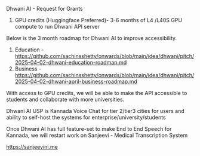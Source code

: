 Dhwani AI - Request for Grants

1. GPU credits (Huggingface Preferred)-  3-6 months of L4 /L40S GPU compute to run Dhwani API server

Below is the 3 month roadmap for Dhwani AI to improve accessibility.
1. Education - https://github.com/sachinsshetty/onwards/blob/main/idea/dhwani/pitch/2025-04-02-dhwani-education-roadmap.md
2. Business - https://github.com/sachinsshetty/onwards/blob/main/idea/dhwani/pitch/2025-04-02-dhwani-april-business-roadmap.md

With access to GPU credits, we will be able to make the API accessible to students and collaborate with more universities.

Dhwani AI USP is Kannada Voice Chat for tier 2/tier3 cities for users and
 ability to self-host the systems for enterprise/university/students 

Once Dhwani AI has full feature-set to make End to End Speech for Kannada,
we will restart work on Sanjeevi - Medical Transcription System

https://sanjeevini.me